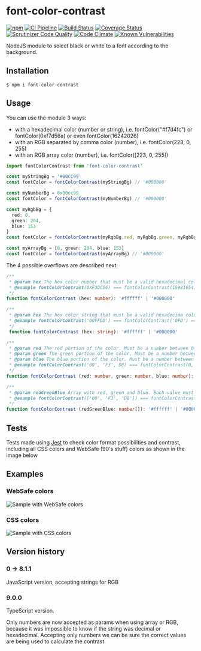 # font-color-contrast

[![npm](https://img.shields.io/npm/v/font-color-contrast.svg?maxAge=2592000)](https://www.npmjs.com/package/font-color-contrast)
[![CI Pipeline](https://github.com/russoedu/font-color-contrast/actions/workflows/main.yml/badge.svg)](https://github.com/russoedu/font-color-contrast/actions/workflows/main.yml)
[![Build Status](https://scrutinizer-ci.com/g/russoedu/font-color-contrast/badges/build.png?b=main)](https://scrutinizer-ci.com/g/russoedu/font-color-contrast/build-status/main)
[![Coverage Status](https://coveralls.io/repos/github/russoedu/font-color-contrast/badge.svg?branch=ts)](https://coveralls.io/github/russoedu/font-color-contrast?branch=ts)
[![Scrutinizer Code Quality](https://scrutinizer-ci.com/g/russoedu/font-color-contrast/badges/quality-score.png?b=master)](https://scrutinizer-ci.com/g/russoedu/font-color-contrast/?branch=master)
[![Code Climate](https://codeclimate.com/github/dwyl/esta/badges/gpa.svg)](https://codeclimate.com/github/russoedu/font-color-contrast)
[![Known Vulnerabilities](https://snyk.io/test/npm/font-color-contrast/badge.svg)](https://snyk.io/test/npm/font-color-contrast)

NodeJS module to select black or white to a font according to the background.

## Installation

    $ npm i font-color-contrast

## Usage

You can use the module 3 ways:
- with a hexadecimal color (number or string), i.e. fontColor("#f7d4fc") or fontColor(0xf7d56a) or even fontColor(16242026)
- with an RGB separated by comma color (number), i.e. fontColor(223, 0, 255)
- with an RGB array color (number), i.e. fontColor([223, 0, 255])

```Typescript
import fontColorContrast from 'font-color-contrast'

const myStringBg = '#00CC99'
const fontColor = fontColorContrast(myStringBg) // '#000000'

const myNumberBg = 0x00cc99
const fontColor = fontColorContrast(myNumberBg) // '#000000'

const myRgbBg = {
  red: 0,
  green: 204,
  blue: 153
}
const fontColor = fontColorContrast(myRgbBg.red, myRgbBg.green, myRgbBg.blue) // '#000000'

const myArrayBg = [0, green: 204, blue: 153]
const fontColor = fontColorContrast(myArrayBg) // '#000000'

```

The 4 possible overflows are described next:

```Typescript
/**
 * @param hex The hex color number that must be a valid hexadecimal color number, with 6 characters, to work correctly
 * @example fontColorContrast(0XF3DC56) === fontColorContrast(15981654)
 */
function fontColorContrast (hex: number): '#ffffff' | '#000000'
```

```Typescript
/**
 * @param hex The hex color string that must be a valid hexadecima color number to work correctly. Works with or without '#', with 3 or 6 color chars
 * @example fontColorContrast('00FFDD') === fontColorContrast('0FD') === fontColorContrast('#00FFDD') === fontColorContrast('#0FD')
 */
 function fontColorContrast (hex: string): '#ffffff' | '#000000'
```

```Typescript
/**
 * @param red The red portion of the color. Must be a number between 0 and 255
 * @param green The green portion of the color. Must be a number between 0 and 255
 * @param blue The blue portion of the color. Must be a number between 0 and 255
 * @example fontColorContrast('00', 'F3', D8) === fontColorContrast(0, 243, 216) === fontColorContrast(0x0, 0xF3, 0xd8)
 */
function fontColorContrast (red: number, green: number, blue: number): '#ffffff' | '#000000'
```

```Typescript
/**
 * @param redGreenBlue Array with red, green and blue. Each value must be a number between 0 and 255
 * @example fontColorContrast(['00', 'F3', 'D8']) === fontColorContrast([0, 243, 216]) === fontColorContrast([0x0, 0xF3, 0xd8])
 */
function fontColorContrast (redGreenBlue: number[]): '#ffffff' | '#000000'
```

## Tests

Tests made using [Jest](https://jestjs.io/) to check color format possibilities and contrast, including all CSS colors and WebSafe (90's stuff) colors as shown in the image below

## Examples

### WebSafe colors
![Sample with WebSafe colors](https://github.com/russoedu/font-color-contrast/blob/master/websafe-colors.jpeg?raw=true)


### CSS colors
![Sample with CSS colors](https://github.com/russoedu/font-color-contrast/blob/master/css-colors.jpeg?raw=true)

## Version history

### 0 -> 8.1.1
JavaScript version, accepting strings for RGB

### 9.0.0
TypeScript version.

Only numbers are now accepted as params when using array or RGB, because it was impossible to know if the string was decimal or hexadecimal. Accepting only numbers we can be sure the correct values are being used to calculate the contrast.
